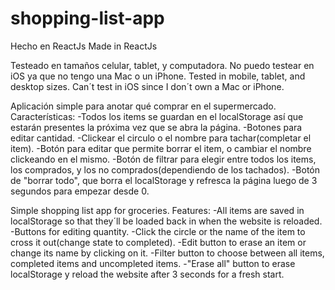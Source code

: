 # shopping-list-app

Hecho en ReactJs
Made in ReactJs

Testeado en tamaños celular, tablet, y computadora. No puedo testear en iOS ya que no tengo una Mac o un iPhone.
Tested in mobile, tablet, and desktop sizes. Can´t test in iOS since I don´t own a Mac or iPhone.
 
 
Aplicación simple para anotar qué comprar en el supermercado.
Características: 
  -Todos los items se guardan en el localStorage así que estarán presentes la próxima vez que se abra la página.
  -Botones para editar cantidad.
  -Clickear el circulo o el nombre para tachar(completar el item).
  -Botón para editar que permite borrar el item, o cambiar el nombre clickeando en el mismo.
  -Botón de filtrar para elegir entre todos los items, los comprados, y los no comprados(dependiendo de los tachados).
  -Botón de "borrar todo", que borra el localStorage y refresca la página luego de 3 segundos para empezar desde 0.
  
  
Simple shopping list app for groceries.
Features:
  -All items are saved in localStorage so that they´ll be loaded back in when the website is reloaded.
  -Buttons for editing quantity.
  -Click the circle or the name of the item to cross it out(change state to completed).
  -Edit button to erase an item or change its name by clicking on it.
  -Filter button to choose between all items, completed items and uncompleted items.
  -"Erase all" button to erase localStorage y reload the website after 3 seconds for a fresh start.

